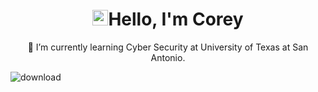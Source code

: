 <h1 align="center"> <img src="https://media.giphy.com/media/hvRJCLFzcasrR4ia7z/giphy.gif" width="25px">Hello, I'm Corey  </h1>

<p align="center"> 
🌱 I’m currently learning Cyber Security at University of Texas at San Antonio.
 
 


<!---
CoreyCBurton/CoreyCBurton is a ✨ special ✨ repository because its `README.md` (this file) appears on your GitHub profile.
You can click the Preview link to take a look at your changes.
--->
![download](https://user-images.githubusercontent.com/81980702/142732045-09df62a7-7a14-4a62-9060-9b0cb87b150d.gif)
